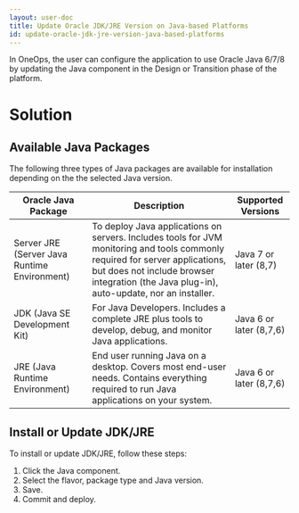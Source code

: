 ```yaml
---
layout: user-doc
title: Update Oracle JDK/JRE Version on Java-based Platforms
id: update-oracle-jdk-jre-version-java-based-platforms
---
```


In OneOps, the user can configure the application to use Oracle Java 6/7/8 by updating the Java component in the  Design or Transition phase of the platform. 

# Solution

## Available Java Packages 

The following three types of Java packages are available for installation depending on the the selected Java version.

| Oracle Java Package | Description | Supported Versions |
| ----- | ------- | ----- |
| Server JRE (Server Java Runtime Environment) | To deploy Java applications on servers. Includes tools for JVM monitoring and tools commonly required for server applications, but does not include browser integration (the Java plug-in), auto-update, nor an installer.| Java 7 or later (8,7) |
| JDK (Java SE Development Kit) | For Java Developers. Includes a complete JRE plus tools to develop, debug, and monitor Java applications.| Java 6 or later (8,7,6) |
| JRE (Java Runtime Environment)| End user running Java on a desktop. Covers most end-user needs. Contains everything required to run Java applications on your system.| Java 6 or later (8,7,6) |

## Install or Update JDK/JRE

To install or update JDK/JRE, follow these steps:


1. Click the Java component.
2. Select the flavor, package type and Java version.
3. Save.
4. Commit and deploy.

